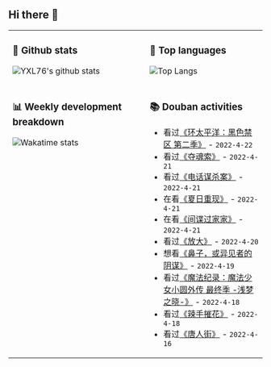 ## Hi there 👋

<table>
<tr>
<td valign="top" width="54%">

### 🔭 Github stats

![YXL76's github stats](https://github-readme-stats.yxl76.vercel.app/api?username=YXL76&count_private=true&show_icons=true&include_all_commits=true&theme=prussian&line_height=28&disable_animations=true)

</td>

<td valign="top" width="46%">

### 🌱 Top languages

![Top Langs](https://github-readme-stats.yxl76.vercel.app/api/top-langs/?username=YXL76&layout=compact&theme=prussian&langs_count=8&hide=HTML,CSS,SCSS)

</td>
</tr>
<tr>
<td valign="top" width="54%">

### 📊 Weekly development breakdown

![Wakatime stats](https://github-readme-stats.yxl76.vercel.app/api/wakatime?username=YXL76&layout=compact&theme=prussian)

</td>
<td valign="top" width="46%">

### 📚 Douban activities

- 看过[《环太平洋：黑色禁区 第二季》](http://movie.douban.com/subject/35813611/) - `2022-4-22`
- 看过[《夺魂索》](http://movie.douban.com/subject/1301230/) - `2022-4-21`
- 看过[《电话谋杀案》](http://movie.douban.com/subject/1301231/) - `2022-4-21`
- 在看[《夏日重现》](http://movie.douban.com/subject/35351365/) - `2022-4-21`
- 在看[《间谍过家家》](http://movie.douban.com/subject/35258427/) - `2022-4-21`
- 看过[《放大》](http://movie.douban.com/subject/1310176/) - `2022-4-20`
- 想看[《鼻子，或异见者的阴谋》](http://movie.douban.com/subject/34960126/) - `2022-4-19`
- 看过[《魔法纪录：魔法少女小圆外传 最终季 -浅梦之晓-》](http://movie.douban.com/subject/35510838/) - `2022-4-18`
- 看过[《辣手摧花》](http://movie.douban.com/subject/1293817/) - `2022-4-18`
- 看过[《唐人街》](http://movie.douban.com/subject/1293889/) - `2022-4-16`

</td>
</tr>
</table>

<!--
**YXL76/YXL76** is a ✨ _special_ ✨ repository because its `README.md` (this file) appears on your GitHub profile.

Here are some ideas to get you started:

- 🔭 I’m currently working on ...
- 🌱 I’m currently learning ...
- 👯 I’m looking to collaborate on ...
- 🤔 I’m looking for help with ...
- 💬 Ask me about ...
- 📫 How to reach me: ...
- 😄 Pronouns: ...
- ⚡ Fun fact: ...
-->
